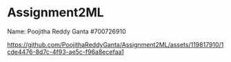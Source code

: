 # Assignment2ML

Name: Poojitha Reddy Ganta
#700726910





https://github.com/PoojithaReddyGanta/Assignment2ML/assets/119817910/1cde4476-8d7c-4f93-ae5c-f96a8ecefaa1

